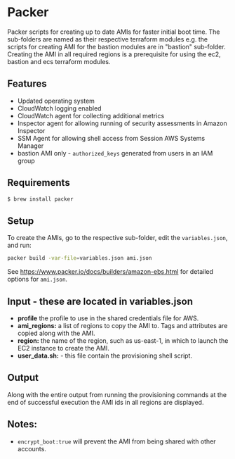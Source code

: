 # Packer
Packer scripts for creating up to date AMIs for faster initial boot time.
The sub-folders are named as their respective terraform modules e.g. the scripts 
for creating AMI for the bastion modules are in "bastion" sub-folder.
Creating the AMI in all required regions is a prerequisite for using the ec2, bastion and ecs terraform modules.

## Features
- Updated operating system 
- CloudWatch logging enabled
- CloudWatch agent for collecting additional metrics
- Inspector agent for allowing running of security assessments in Amazon Inspector
- SSM Agent for allowing shell access from Session AWS Systems Manager
- bastion AMI only - `authorized_keys` generated from users in an IAM group

## Requirements
```bash
$ brew install packer
```

## Setup
To create the AMIs, go to the respective sub-folder, edit the `variables.json`, and run:
```bash
packer build -var-file=variables.json ami.json
```

See https://www.packer.io/docs/builders/amazon-ebs.html for detailed options for `ami.json`.

## Input - these are located in variables.json
- **profile** the profile to use in the shared credentials file for AWS. 
- **ami_regions:** a list of regions to copy the AMI to. Tags and attributes are copied along with the AMI. 
- **region:** the name of the region, such as us-east-1, in which to launch the EC2 instance to create the AMI.
- **user_data.sh:** - this file contain the provisioning shell script.

## Output 
Along with the entire output from running the provisioning commands at the end of successful execution the AMI ids in all regions are displayed.


## Notes:
- `encrypt_boot:true` will prevent the AMI from being shared with other accounts.
